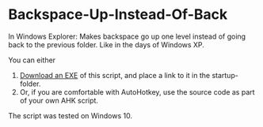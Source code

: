# Backspace-Up-Instead-Of-Back
In Windows Explorer: Makes backspace go up one level instead of going back to the previous folder.
Like in the days of Windows XP.

You can either 

1. [Download an EXE](https://github.com/plul/Backspace-Up-Instead-Of-Back/releases/) of this script, and place a link to it in the startup-folder. 
2. Or, if you are comfortable with AutoHotkey, use the source code as part of your own AHK script.

The script was tested on Windows 10.
